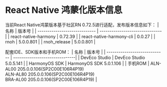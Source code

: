 # React Native 鸿蒙化版本信息
当前React Native鸿蒙版本基于社区RN 0.72.5进行适配，发布版本信息如下：
| 名称                          | 版本号                            |
| ----------------------------- | -------------------------------|
| react-native-harmony        | 0.72.39 |
| react-native-harmony-cli    | 0.0.27 |
| rnoh                          | 5.0.0.801 |
| rnoh_release                  | 5.0.0.801 |

配套IDE、SDK版本和手机ROM：
| 名称                          | 版本号                            |
| ----------------------------- | -------------------------------|
| DevEco Studio     | DevEco Studio 5.0.5.141 |
| HarmonyOS SDK     | HarmonyOS SDK 5.0.1.106 |
| 手机ROM           | ALN-AL00 205.0.0.106(SP2C00E106R4P19) <br> ALN-AL80 205.0.0.106(SP2C00E106R4P19) <br> BRA-AL00 205.0.0.106(SP2C00E106R4P19) |

